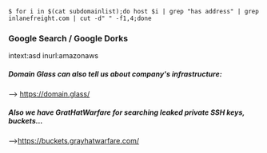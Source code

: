 ```shell-session
$ for i in $(cat subdomainlist);do host $i | grep "has address" | grep inlanefreight.com | cut -d" " -f1,4;done
```

### Google Search / Google Dorks
intext:asd
inurl:amazonaws


##### Domain Glass can also tell us about company's infrastructure:
--> https://domain.glass/

##### Also we have GratHatWarfare for searching leaked private SSH keys, buckets...
-->https://buckets.grayhatwarfare.com/
